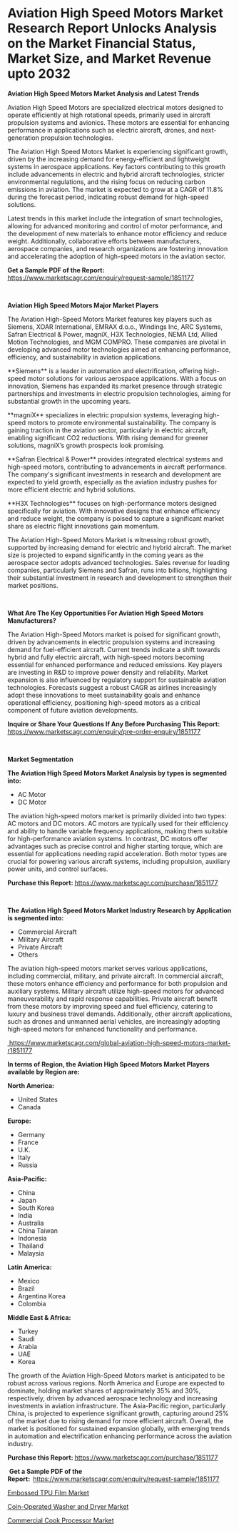 <p><h1>Aviation High Speed Motors Market Research Report Unlocks Analysis on the Market Financial Status, Market Size, and Market Revenue upto 2032</h1></p><p><strong>Aviation High Speed Motors Market Analysis and Latest Trends</strong></p>
<p><p>Aviation High Speed Motors are specialized electrical motors designed to operate efficiently at high rotational speeds, primarily used in aircraft propulsion systems and avionics. These motors are essential for enhancing performance in applications such as electric aircraft, drones, and next-generation propulsion technologies. </p><p>The Aviation High Speed Motors Market is experiencing significant growth, driven by the increasing demand for energy-efficient and lightweight systems in aerospace applications. Key factors contributing to this growth include advancements in electric and hybrid aircraft technologies, stricter environmental regulations, and the rising focus on reducing carbon emissions in aviation. The market is expected to grow at a CAGR of 11.8% during the forecast period, indicating robust demand for high-speed solutions.</p><p>Latest trends in this market include the integration of smart technologies, allowing for advanced monitoring and control of motor performance, and the development of new materials to enhance motor efficiency and reduce weight. Additionally, collaborative efforts between manufacturers, aerospace companies, and research organizations are fostering innovation and accelerating the adoption of high-speed motors in the aviation sector.</p></p>
<p><strong>Get a Sample PDF of the Report:&nbsp;</strong> <a href="https://www.marketscagr.com/enquiry/request-sample/1851177?utm_campaign=2114&utm_medium=2&utm_source=Github&utm_content=ia&utm_term=26032025&utm_id=aviation-high-speed-motors">https://www.marketscagr.com/enquiry/request-sample/1851177</a></p>
<p>&nbsp;</p>
<p><strong>Aviation High Speed Motors Major Market Players</strong></p>
<p><p>The Aviation High-Speed Motors Market features key players such as Siemens, XOAR International, EMRAX d.o.o., Windings Inc, ARC Systems, Safran Electrical & Power, magniX, H3X Technologies, NEMA Ltd, Allied Motion Technologies, and MGM COMPRO. These companies are pivotal in developing advanced motor technologies aimed at enhancing performance, efficiency, and sustainability in aviation applications.</p><p>**Siemens** is a leader in automation and electrification, offering high-speed motor solutions for various aerospace applications. With a focus on innovation, Siemens has expanded its market presence through strategic partnerships and investments in electric propulsion technologies, aiming for substantial growth in the upcoming years.</p><p>**magniX** specializes in electric propulsion systems, leveraging high-speed motors to promote environmental sustainability. The company is gaining traction in the aviation sector, particularly in electric aircraft, enabling significant CO2 reductions. With rising demand for greener solutions, magniX’s growth prospects look promising.</p><p>**Safran Electrical & Power** provides integrated electrical systems and high-speed motors, contributing to advancements in aircraft performance. The company's significant investments in research and development are expected to yield growth, especially as the aviation industry pushes for more efficient electric and hybrid solutions.</p><p>**H3X Technologies** focuses on high-performance motors designed specifically for aviation. With innovative designs that enhance efficiency and reduce weight, the company is poised to capture a significant market share as electric flight innovations gain momentum.</p><p>The Aviation High-Speed Motors Market is witnessing robust growth, supported by increasing demand for electric and hybrid aircraft. The market size is projected to expand significantly in the coming years as the aerospace sector adopts advanced technologies. Sales revenue for leading companies, particularly Siemens and Safran, runs into billions, highlighting their substantial investment in research and development to strengthen their market positions.</p></p>
<p>&nbsp;</p>
<p><strong>What Are The Key Opportunities For Aviation High Speed Motors Manufacturers?</strong></p>
<p><p>The Aviation High-Speed Motors market is poised for significant growth, driven by advancements in electric propulsion systems and increasing demand for fuel-efficient aircraft. Current trends indicate a shift towards hybrid and fully electric aircraft, with high-speed motors becoming essential for enhanced performance and reduced emissions. Key players are investing in R&D to improve power density and reliability. Market expansion is also influenced by regulatory support for sustainable aviation technologies. Forecasts suggest a robust CAGR as airlines increasingly adopt these innovations to meet sustainability goals and enhance operational efficiency, positioning high-speed motors as a critical component of future aviation developments.</p></p>
<p><strong>Inquire or Share Your Questions If Any Before Purchasing This Report:</strong> <a href="https://www.marketscagr.com/enquiry/pre-order-enquiry/1851177?utm_campaign=2114&utm_medium=2&utm_source=Github&utm_content=ia&utm_term=26032025&utm_id=aviation-high-speed-motors">https://www.marketscagr.com/enquiry/pre-order-enquiry/1851177</a></p>
<p>&nbsp;</p>
<p><strong>Market Segmentation</strong></p>
<p><strong>The Aviation High Speed Motors Market Analysis by types is segmented into:</strong></p>
<p><ul><li>AC Motor</li><li>DC Motor</li></ul></p>
<p><p>The aviation high-speed motors market is primarily divided into two types: AC motors and DC motors. AC motors are typically used for their efficiency and ability to handle variable frequency applications, making them suitable for high-performance aviation systems. In contrast, DC motors offer advantages such as precise control and higher starting torque, which are essential for applications needing rapid acceleration. Both motor types are crucial for powering various aircraft systems, including propulsion, auxiliary power units, and control surfaces.</p></p>
<p><strong>Purchase this Report:&nbsp;</strong><a href="https://www.marketscagr.com/purchase/1851177?utm_campaign=2114&utm_medium=2&utm_source=Github&utm_content=ia&utm_term=26032025&utm_id=aviation-high-speed-motors">https://www.marketscagr.com/purchase/1851177</a></p>
<p>&nbsp;</p>
<p><strong>The Aviation High Speed Motors Market Industry Research by Application is segmented into:</strong></p>
<p><ul><li>Commercial Aircraft</li><li>Military Aircraft</li><li>Private Aircraft</li><li>Others</li></ul></p>
<p><p>The aviation high-speed motors market serves various applications, including commercial, military, and private aircraft. In commercial aircraft, these motors enhance efficiency and performance for both propulsion and auxiliary systems. Military aircraft utilize high-speed motors for advanced maneuverability and rapid response capabilities. Private aircraft benefit from these motors by improving speed and fuel efficiency, catering to luxury and business travel demands. Additionally, other aircraft applications, such as drones and unmanned aerial vehicles, are increasingly adopting high-speed motors for enhanced functionality and performance.</p></p>
<p><a href="https://www.marketscagr.com/global-aviation-high-speed-motors-market-r1851177?utm_campaign=2114&utm_medium=2&utm_source=Github&utm_content=ia&utm_term=26032025&utm_id=aviation-high-speed-motors">&nbsp;https://www.marketscagr.com/global-aviation-high-speed-motors-market-r1851177</a></p>
<p><strong>In terms of Region, the Aviation High Speed Motors Market Players available by Region are:</strong></p>
<p>
    <p> <strong> North America: </strong>
        <ul>
            <li>United States</li>
            <li>Canada</li>
        </ul>
        </p> 
    <p> <strong> Europe: </strong>
        <ul>
            <li>Germany</li>
            <li>France</li>
            <li>U.K.</li>
            <li>Italy</li>
            <li>Russia</li>
        </ul>
        </p> 
    <p> <strong> Asia-Pacific: </strong>
        <ul>
            <li>China</li>
            <li>Japan</li>
            <li>South Korea</li>
            <li>India</li>
            <li>Australia</li>
            <li>China Taiwan</li>
            <li>Indonesia</li>
            <li>Thailand</li>
            <li>Malaysia</li>
        </ul>
        </p> 
    <p> <strong> Latin America: </strong>
        <ul>
            <li>Mexico</li>
            <li>Brazil</li>
            <li>Argentina Korea</li>
            <li>Colombia</li>
        </ul>
        </p> 
    <p> <strong> Middle East & Africa: </strong>
        <ul>
            <li>Turkey</li>
            <li>Saudi</li>
            <li>Arabia</li>
            <li>UAE</li>
            <li>Korea</li>
        </ul>
    </p>
    </p>
<p><p>The growth of the Aviation High-Speed Motors market is anticipated to be robust across various regions. North America and Europe are expected to dominate, holding market shares of approximately 35% and 30%, respectively, driven by advanced aerospace technology and increasing investments in aviation infrastructure. The Asia-Pacific region, particularly China, is projected to experience significant growth, capturing around 25% of the market due to rising demand for more efficient aircraft. Overall, the market is positioned for sustained expansion globally, with emerging trends in automation and electrification enhancing performance across the aviation industry.</p></p>
<p><strong>Purchase this Report: </strong><a href="https://www.marketscagr.com/purchase/1851177?utm_campaign=2114&utm_medium=2&utm_source=Github&utm_content=ia&utm_term=26032025&utm_id=aviation-high-speed-motors">https://www.marketscagr.com/purchase/1851177</a></p>
<p>&nbsp;<strong>Get a Sample PDF of the Report:&nbsp;&nbsp;</strong><a href="https://www.marketscagr.com/enquiry/request-sample/1851177?utm_campaign=2114&utm_medium=2&utm_source=Github&utm_content=ia&utm_term=26032025&utm_id=aviation-high-speed-motors">https://www.marketscagr.com/enquiry/request-sample/1851177</a></p>
<p><strong></strong></p>
<p><p><a href="https://github.com/pizolina/Market-Research-Report-List-7/blob/main/embossed-tpu-film-market.md?utm_campaign=2114&utm_medium=2&utm_source=Github&utm_content=ia&utm_term=26032025&utm_id=aviation-high-speed-motors">Embossed TPU Film Market</a></p><p><a href="https://github.com/sionepeppess/Market-Research-Report-List-1/blob/main/coin-operated-washer-and-dryer-market.md?utm_campaign=2114&utm_medium=2&utm_source=Github&utm_content=ia&utm_term=26032025&utm_id=aviation-high-speed-motors">Coin-Operated Washer and Dryer Market</a></p><p><a href="https://github.com/tamvrosiya/Market-Research-Report-List-6/blob/main/commercial-cook-processor-market.md?utm_campaign=2114&utm_medium=2&utm_source=Github&utm_content=ia&utm_term=26032025&utm_id=aviation-high-speed-motors">Commercial Cook Processor Market</a></p></p>